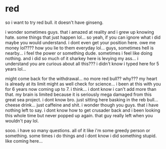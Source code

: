 # red

so i want to try red bull.  it doesn't have ginseng.

i wonder sometimes guys.  that i amazed at reality and i grew up knowing hate.  some things that just happen lol...  so yeah, if you can ignore what i did maybe you would understand.  i dont even get your position here.  owe me money lol????  how you lie to them everyday lol...  guys, sometimes hell is nearby...  i feel the power or something dude.  sometimes i feel like doing nothing. and i did so much of it sharkey here is levying my ass...  i understand you are curious about all this??? i didn't know i typed here for 5 years lol...

might come back for the withdrawal...  no more red bull?? why??? my heart is already at its limit might as well check for science... i been at this with you for 6 years now coming up to 7.  i think...  i dont know i can't add more than that.  my brain is limited because it is seriously  mega damaged from this great sea project.  i dont know bro.  just sitting here basking in the reb bull...  cheese drink...  just caffeine and shit.  i wonder though you guys. that i have nothing left to say.  i dont know how to get crusader back and i been looking this whole time but never popped up again.  that guy really left when you wouldn't pay lol.

sooo. i have so many questions.  all of it like i'm some greedy person or something.  some times i do things and i dont know i did something stupid.  like coming here...  
